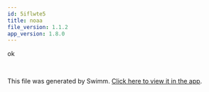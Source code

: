 ```yaml
---
id: 5iflwte5
title: noaa
file_version: 1.1.2
app_version: 1.8.0
---
```


ok

<br/>

This file was generated by Swimm. [Click here to view it in the app](https://swimm-web-app.web.app/repos/Z2l0aHViJTNBJTNBTm9hUmVwbyUzQSUzQU5vYW96ZXI=/docs/5iflwte5).
